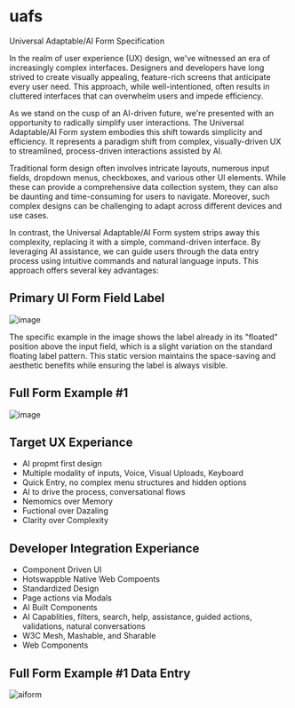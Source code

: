 # uafs
Universal Adaptable/AI Form Specification

In the realm of user experience (UX) design, we've witnessed an era of increasingly complex interfaces. Designers and developers have long strived to create visually appealing, feature-rich screens that anticipate every user need. This approach, while well-intentioned, often results in cluttered interfaces that can overwhelm users and impede efficiency.

As we stand on the cusp of an AI-driven future, we're presented with an opportunity to radically simplify user interactions. The Universal Adaptable/AI Form system embodies this shift towards simplicity and efficiency. It represents a paradigm shift from complex, visually-driven UX to streamlined, process-driven interactions assisted by AI.

Traditional form design often involves intricate layouts, numerous input fields, dropdown menus, checkboxes, and various other UI elements. While these can provide a comprehensive data collection system, they can also be daunting and time-consuming for users to navigate. Moreover, such complex designs can be challenging to adapt across different devices and use cases.

In contrast, the Universal Adaptable/AI Form system strips away this complexity, replacing it with a simple, command-driven interface. By leveraging AI assistance, we can guide users through the data entry process using intuitive commands and natural language inputs. This approach offers several key advantages:

## Primary UI Form Field Label

![image](https://github.com/user-attachments/assets/f9936698-d52e-4310-8659-1258a6fe0a7b)

The specific example in the image shows the label already in its "floated" position above the input field, which is a slight variation on the standard floating label pattern. This static version maintains the space-saving and aesthetic benefits while ensuring the label is always visible. 

## Full Form Example #1
![image](https://github.com/user-attachments/assets/89c6d6f0-bf45-41e9-9cfc-6473b9545282) 


## Target UX Experiance 
- AI propmt first design 
- Multiple modality of inputs, Voice, Visual Uploads, Keyboard 
- Quick Entry, no complex menu structures and hidden options 
- AI to drive the process, conversational flows 
- Nemomics over Memory 
- Fuctional over Dazaling 
- Clarity over Complexity 

## Developer Integration Experiance
- Component Driven UI
- Hotswappble Native Web Compoents
- Standardized Design
- Page actions via Modals
- AI Built Components
- AI Capablities, filters, search, help, assistance, guided actions, validations, natural conversations
- W3C Mesh, Mashable, and Sharable
- Web Components

## Full Form Example #1 Data Entry

![aiform](https://github.com/user-attachments/assets/284c2c33-70b4-455c-9a08-0b614ffec082)

  
